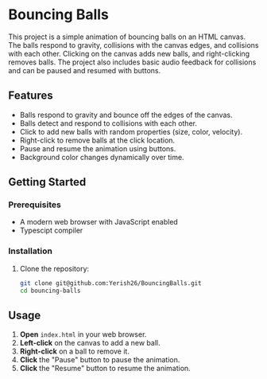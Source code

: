 # Bouncing Balls

This project is a simple animation of bouncing balls on an HTML canvas. The balls respond to gravity, collisions with the canvas edges, and collisions with each other. Clicking on the canvas adds new balls, and right-clicking removes balls. The project also includes basic audio feedback for collisions and can be paused and resumed with buttons.

## Features

- Balls respond to gravity and bounce off the edges of the canvas.
- Balls detect and respond to collisions with each other.
- Click to add new balls with random properties (size, color, velocity).
- Right-click to remove balls at the click location.
- Pause and resume the animation using buttons.
- Background color changes dynamically over time.

## Getting Started

### Prerequisites

- A modern web browser with JavaScript enabled
- Typescipt compiler

### Installation

1. Clone the repository:
   ```bash
   git clone git@github.com:Yerish26/BouncingBalls.git
   cd bouncing-balls
   ```

## Usage

1. **Open** `index.html` in your web browser.
2. **Left-click** on the canvas to add a new ball.
3. **Right-click** on a ball to remove it.
4. **Click** the "Pause" button to pause the animation.
5. **Click** the "Resume" button to resume the animation.
